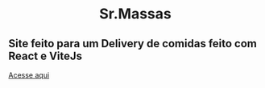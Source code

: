 <h1 align="center"> Sr.Massas

## Site feito para um Delivery de comidas feito com React e ViteJs

<a href="">  Acesse aqui
